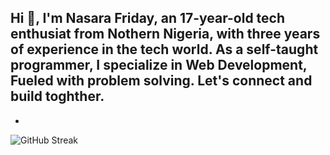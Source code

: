 ## **Hi 👋, I'm Nasara Friday, an 17-year-old tech enthusiat from Nothern Nigeria, with three years of experience in the tech world. As a self-taught programmer, I specialize in Web Development, Fueled with problem solving. Let's connect and build toghther.**

- 
![GitHub Streak](https://streak-stats.demolab.com?user=crescent4real&theme=dark)
